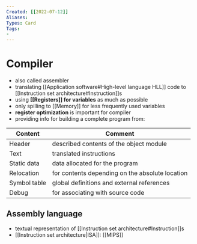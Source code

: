 ```yaml
---
Created: [[2022-07-12]]
Aliases: 
Types: Card
Tags: 
- 
---
```

# Compiler
- also called assembler
- translating [[Application software#High-level language HLL]] code to [[Instruction set architecture#Instruction]]s
- using **[[Registers]] for variables** as much as possible
- only spilling to [[Memory]] for less frequently used variables
- **register optimization** is important for compiler
- providing info for building a complete program from:

| Content      | Comment                                         |
| ------------ | ----------------------------------------------- |
| Header       | described contents of the object module         |
| Text         | translated instructions                         |
| Static data  | data allocated for the program                  |
| Relocation   | for contents depending on the absolute location |
| Symbol table | global definitions and external references      |
| Debug        | for associating with source code                |

## Assembly language
- textual representation of [[Instruction set architecture#Instruction]]s
- [[Instruction set architecture|ISA]]: [[MIPS]]